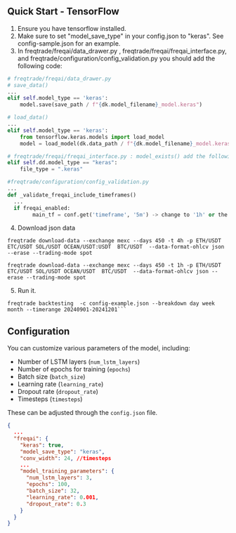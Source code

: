 ## Quick Start - TensorFlow

1. Ensure you have tensorflow installed.
2. Make sure to set "model_save_type" in your config.json to "keras". See config-sample.json for an example.
3. In freqtrade/freqai/data_drawer.py , freqtrade/freqai/freqai_interface.py, and freqtrade/configuration/config_validation.py you should add the following code:
```python
# freqtrade/freqai/data_drawer.py
# save_data()
...
elif self.model_type == 'keras':
    model.save(save_path / f"{dk.model_filename}_model.keras")

# load_data()
...
elif self.model_type == 'keras':
    from tensorflow.keras.models import load_model
    model = load_model(dk.data_path / f"{dk.model_filename}_model.keras")

# freqtrade/freqai/freqai_interface.py : model_exists() add the following:
elif self.dd.model_type == "keras":
    file_type = ".keras"

#freqtrade/configuration/config_validation.py
...
def _validate_freqai_include_timeframes()
  ...
  if freqai_enabled:
        main_tf = conf.get('timeframe', '5m') -> change to '1h' or the min timeframe of your choosing
```
4. Download json data
```
freqtrade download-data --exchange mexc --days 450 -t 4h -p ETH/USDT ETC/USDT SOL/USDT OCEAN/USDT:USDT  BTC/USDT  --data-format-ohlcv json --erase --trading-mode spot

freqtrade download-data --exchange mexc --days 450 -t 1h -p ETH/USDT ETC/USDT SOL/USDT OCEAN/USDT  BTC/USDT  --data-format-ohlcv json --erase --trading-mode spot
```
5. Run it.
```shell
freqtrade backtesting  -c config-example.json --breakdown day week month --timerange 20240901-20241201```
```
## Configuration

You can customize various parameters of the model, including:

- Number of LSTM layers (`num_lstm_layers`)
- Number of epochs for training (`epochs`)
- Batch size (`batch_size`)
- Learning rate (`learning_rate`)
- Dropout rate (`dropout_rate`)
- Timesteps (`timesteps`)

These can be adjusted through the `config.json` file.

```json
{
  ...
  "freqai": {
    "keras": true,
    "model_save_type": "keras",
    "conv_width": 24, //timesteps
    ...
    "model_training_parameters": {
      "num_lstm_layers": 3,
      "epochs": 100,
      "batch_size": 32,
      "learning_rate": 0.001,
      "dropout_rate": 0.3
    }
  }
}
```

